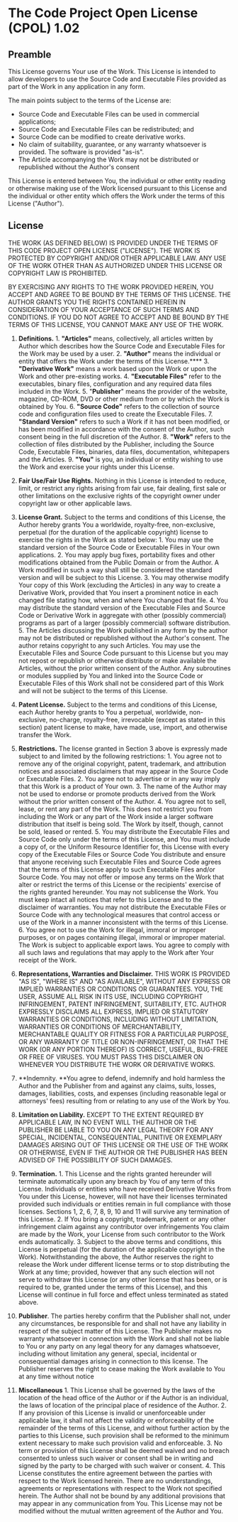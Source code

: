 # The Code Project Open License (CPOL) 1.02

## Preamble

This License governs Your use of the Work. This License is intended to allow
developers to use the Source Code and Executable Files provided as part of the
Work in any application in any form.

The main points subject to the terms of the License are:

  * Source Code and Executable Files can be used in commercial applications;
  * Source Code and Executable Files can be redistributed; and
  * Source Code can be modified to create derivative works.
  * No claim of suitability, guarantee, or any warranty whatsoever is provided. The software is provided "as-is".
  * The Article accompanying the Work may not be distributed or republished without the Author's consent

This License is entered between You, the individual or other entity reading or
otherwise making use of the Work licensed pursuant to this License and the
individual or other entity which offers the Work under the terms of this
License ("Author").

## License

THE WORK (AS DEFINED BELOW) IS PROVIDED UNDER THE TERMS OF THIS CODE PROJECT
OPEN LICENSE ("LICENSE"). THE WORK IS PROTECTED BY COPYRIGHT AND/OR OTHER
APPLICABLE LAW. ANY USE OF THE WORK OTHER THAN AS AUTHORIZED UNDER THIS
LICENSE OR COPYRIGHT LAW IS PROHIBITED.

BY EXERCISING ANY RIGHTS TO THE WORK PROVIDED HEREIN, YOU ACCEPT AND AGREE TO
BE BOUND BY THE TERMS OF THIS LICENSE. THE AUTHOR GRANTS YOU THE RIGHTS
CONTAINED HEREIN IN CONSIDERATION OF YOUR ACCEPTANCE OF SUCH TERMS AND
CONDITIONS. IF YOU DO NOT AGREE TO ACCEPT AND BE BOUND BY THE TERMS OF THIS
LICENSE, YOU CANNOT MAKE ANY USE OF THE WORK.

  1. **Definitions.**
    1. **"Articles"** means, collectively, all articles written by Author which describes how the Source Code and Executable Files for the Work may be used by a user.
    2. **"Author"** means the individual or entity that offers the Work under the terms of this License.****
    3. **"Derivative Work"** means a work based upon the Work or upon the Work and other pre-existing works.
    4. **"Executable Files"** refer to the executables, binary files, configuration and any required data files included in the Work.
    5. "**Publisher**" means the provider of the website, magazine, CD-ROM, DVD or other medium from or by which the Work is obtained by You.
    6. **"Source Code"** refers to the collection of source code and configuration files used to create the Executable Files.
    7. **"Standard Version"** refers to such a Work if it has not been modified, or has been modified in accordance with the consent of the Author, such consent being in the full discretion of the Author. 
    8. **"Work"** refers to the collection of files distributed by the Publisher, including the Source Code, Executable Files, binaries, data files, documentation, whitepapers and the Articles. 
    9. **"You"** is you, an individual or entity wishing to use the Work and exercise your rights under this License. 
  2. **Fair Use/Fair Use Rights.** Nothing in this License is intended to reduce, limit, or restrict any rights arising from fair use, fair dealing, first sale or other limitations on the exclusive rights of the copyright owner under copyright law or other applicable laws. 
  3. **License Grant.** Subject to the terms and conditions of this License, the Author hereby grants You a worldwide, royalty-free, non-exclusive, perpetual (for the duration of the applicable copyright) license to exercise the rights in the Work as stated below: 
    1. You may use the standard version of the Source Code or Executable Files in Your own applications. 
    2. You may apply bug fixes, portability fixes and other modifications obtained from the Public Domain or from the Author. A Work modified in such a way shall still be considered the standard version and will be subject to this License.
    3. You may otherwise modify Your copy of this Work (excluding the Articles) in any way to create a Derivative Work, provided that You insert a prominent notice in each changed file stating how, when and where You changed that file.
    4. You may distribute the standard version of the Executable Files and Source Code or Derivative Work in aggregate with other (possibly commercial) programs as part of a larger (possibly commercial) software distribution. 
    5. The Articles discussing the Work published in any form by the author may not be distributed or republished without the Author's consent. The author retains copyright to any such Articles. You may use the Executable Files and Source Code pursuant to this License but you may not repost or republish or otherwise distribute or make available the Articles, without the prior written consent of the Author.
Any subroutines or modules supplied by You and linked into the Source Code or
Executable Files of this Work shall not be considered part of this Work and
will not be subject to the terms of this License.

  4. **Patent License.** Subject to the terms and conditions of this License, each Author hereby grants to You a perpetual, worldwide, non-exclusive, no-charge, royalty-free, irrevocable (except as stated in this section) patent license to make, have made, use, import, and otherwise transfer the Work.
  5. **Restrictions.** The license granted in Section 3 above is expressly made subject to and limited by the following restrictions: 
    1. You agree not to remove any of the original copyright, patent, trademark, and attribution notices and associated disclaimers that may appear in the Source Code or Executable Files. 
    2. You agree not to advertise or in any way imply that this Work is a product of Your own. 
    3. The name of the Author may not be used to endorse or promote products derived from the Work without the prior written consent of the Author.
    4. You agree not to sell, lease, or rent any part of the Work. This does not restrict you from including the Work or any part of the Work inside a larger software distribution that itself is being sold. The Work by itself, though, cannot be sold, leased or rented.
    5. You may distribute the Executable Files and Source Code only under the terms of this License, and You must include a copy of, or the Uniform Resource Identifier for, this License with every copy of the Executable Files or Source Code You distribute and ensure that anyone receiving such Executable Files and Source Code agrees that the terms of this License apply to such Executable Files and/or Source Code. You may not offer or impose any terms on the Work that alter or restrict the terms of this License or the recipients' exercise of the rights granted hereunder. You may not sublicense the Work. You must keep intact all notices that refer to this License and to the disclaimer of warranties. You may not distribute the Executable Files or Source Code with any technological measures that control access or use of the Work in a manner inconsistent with the terms of this License. 
    6. You agree not to use the Work for illegal, immoral or improper purposes, or on pages containing illegal, immoral or improper material. The Work is subject to applicable export laws. You agree to comply with all such laws and regulations that may apply to the Work after Your receipt of the Work. 
  6. **Representations, Warranties and Disclaimer.** THIS WORK IS PROVIDED "AS IS", "WHERE IS" AND "AS AVAILABLE", WITHOUT ANY EXPRESS OR IMPLIED WARRANTIES OR CONDITIONS OR GUARANTEES. YOU, THE USER, ASSUME ALL RISK IN ITS USE, INCLUDING COPYRIGHT INFRINGEMENT, PATENT INFRINGEMENT, SUITABILITY, ETC. AUTHOR EXPRESSLY DISCLAIMS ALL EXPRESS, IMPLIED OR STATUTORY WARRANTIES OR CONDITIONS, INCLUDING WITHOUT LIMITATION, WARRANTIES OR CONDITIONS OF MERCHANTABILITY, MERCHANTABLE QUALITY OR FITNESS FOR A PARTICULAR PURPOSE, OR ANY WARRANTY OF TITLE OR NON-INFRINGEMENT, OR THAT THE WORK (OR ANY PORTION THEREOF) IS CORRECT, USEFUL, BUG-FREE OR FREE OF VIRUSES. YOU MUST PASS THIS DISCLAIMER ON WHENEVER YOU DISTRIBUTE THE WORK OR DERIVATIVE WORKS. 
  7. **Indemnity. **You agree to defend, indemnify and hold harmless the Author and the Publisher from and against any claims, suits, losses, damages, liabilities, costs, and expenses (including reasonable legal or attorneys' fees) resulting from or relating to any use of the Work by You. 
  8. **Limitation on Liability.** EXCEPT TO THE EXTENT REQUIRED BY APPLICABLE LAW, IN NO EVENT WILL THE AUTHOR OR THE PUBLISHER BE LIABLE TO YOU ON ANY LEGAL THEORY FOR ANY SPECIAL, INCIDENTAL, CONSEQUENTIAL, PUNITIVE OR EXEMPLARY DAMAGES ARISING OUT OF THIS LICENSE OR THE USE OF THE WORK OR OTHERWISE, EVEN IF THE AUTHOR OR THE PUBLISHER HAS BEEN ADVISED OF THE POSSIBILITY OF SUCH DAMAGES. 
  9. **Termination.**
    1. This License and the rights granted hereunder will terminate automatically upon any breach by You of any term of this License. Individuals or entities who have received Derivative Works from You under this License, however, will not have their licenses terminated provided such individuals or entities remain in full compliance with those licenses. Sections 1, 2, 6, 7, 8, 9, 10 and 11 will survive any termination of this License. 
    2. If You bring a copyright, trademark, patent or any other infringement claim against any contributor over infringements You claim are made by the Work, your License from such contributor to the Work ends automatically.
    3. Subject to the above terms and conditions, this License is perpetual (for the duration of the applicable copyright in the Work). Notwithstanding the above, the Author reserves the right to release the Work under different license terms or to stop distributing the Work at any time; provided, however that any such election will not serve to withdraw this License (or any other license that has been, or is required to be, granted under the terms of this License), and this License will continue in full force and effect unless terminated as stated above. 
  10. **Publisher**. The parties hereby confirm that the Publisher shall not, under any circumstances, be responsible for and shall not have any liability in respect of the subject matter of this License. The Publisher makes no warranty whatsoever in connection with the Work and shall not be liable to You or any party on any legal theory for any damages whatsoever, including without limitation any general, special, incidental or consequential damages arising in connection to this license. The Publisher reserves the right to cease making the Work available to You at any time without notice
  11. **Miscellaneous**
    1. This License shall be governed by the laws of the location of the head office of the Author or if the Author is an individual, the laws of location of the principal place of residence of the Author.
    2. If any provision of this License is invalid or unenforceable under applicable law, it shall not affect the validity or enforceability of the remainder of the terms of this License, and without further action by the parties to this License, such provision shall be reformed to the minimum extent necessary to make such provision valid and enforceable. 
    3. No term or provision of this License shall be deemed waived and no breach consented to unless such waiver or consent shall be in writing and signed by the party to be charged with such waiver or consent. 
    4. This License constitutes the entire agreement between the parties with respect to the Work licensed herein. There are no understandings, agreements or representations with respect to the Work not specified herein. The Author shall not be bound by any additional provisions that may appear in any communication from You. This License may not be modified without the mutual written agreement of the Author and You. 
